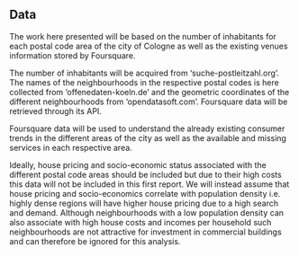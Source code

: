 ## Data

The work here presented will be based on the number of inhabitants for each postal code area of the city of Cologne as well as the existing venues information stored by Foursquare.

The number of inhabitants will be acquired from ‘suche-postleitzahl.org’. The names of the neighbourhoods in the respective postal codes is here collected from ‘offenedaten-koeln.de’ and the geometric coordinates of the different neighbourhoods from ‘opendatasoft.com’. Foursquare data will be retrieved through its API.

Foursquare data will be used to understand the already existing consumer trends in the different areas of the city as well as the available and missing services in each respective area.

Ideally, house pricing and socio-economic status associated with the different postal code areas should be included but due to their high costs this data will not be included in this first report. We will instead assume that house pricing and socio-economics correlate with population density i.e. highly dense regions will have higher house pricing due to a high search and demand. Although neighbourhoods with a low population density can also associate with high house costs and incomes per household such neighbourhoods are not attractive for investment in commercial buildings and can therefore be ignored for this analysis.
